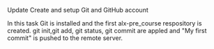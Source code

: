    Update Create and setup Git and GitHub account


   In this task Git is installed and the first alx-pre_course
   respository is created. git init,git add, git status,  git
   commit are appled and "My first commit" is pushed to the
   remote server.
